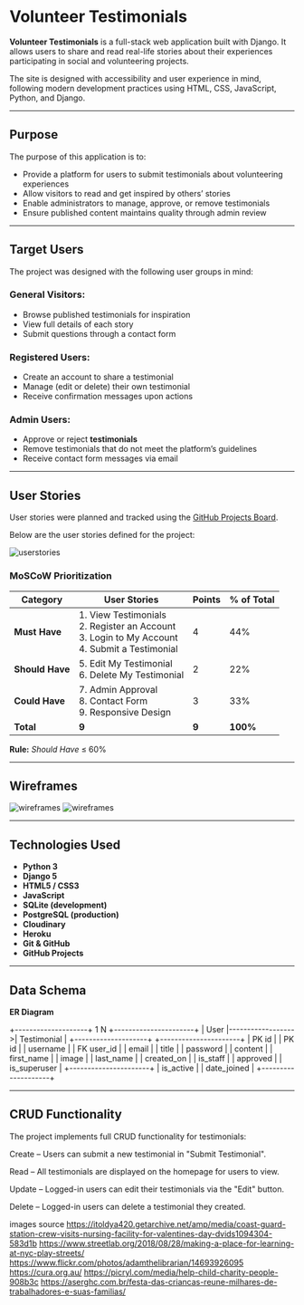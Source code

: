 # Volunteer Testimonials  

**Volunteer Testimonials** is a full-stack web application built with Django. It allows users to share and read real-life stories about their experiences participating in social and volunteering projects.  

The site is designed with accessibility and user experience in mind, following modern development practices using HTML, CSS, JavaScript, Python, and Django.  

---

## Purpose

The purpose of this application is to:

- Provide a platform for users to submit testimonials about volunteering experiences
- Allow visitors to read and get inspired by others’ stories
- Enable administrators to manage, approve, or remove testimonials
- Ensure published content maintains quality through admin review

---

## Target Users

The project was designed with the following user groups in mind:

### General Visitors:
- Browse published testimonials for inspiration  
- View full details of each story  
- Submit questions through a contact form  

### Registered Users:
- Create an account to share a testimonial  
- Manage (edit or delete) their own testimonial  
- Receive confirmation messages upon actions  

### Admin Users:
- Approve or reject **testimonials**    
- Remove testimonials that do not meet the platform’s guidelines  
- Receive contact form messages via email  

---

## User Stories

User stories were planned and tracked using the [GitHub Projects Board](<https://github.com/users/JulianaZani/projects/1/views/1?layout=board>).  

Below are the user stories defined for the project:  

![userstories](doc/screenshots/userstories.png)

### MoSCoW Prioritization

| Category         | User Stories                                                                 | Points | % of Total |
|-----------------|-------------------------------------------------------------------------------|--------|-----------|
| **Must Have**   | 1. View Testimonials <br> 2. Register an Account <br> 3. Login to My Account <br> 4. Submit a Testimonial | 4 | 44% |
| **Should Have** | 5. Edit My Testimonial <br> 6. Delete My Testimonial                         | 2 | 22% |
| **Could Have**  | 7. Admin Approval <br> 8. Contact Form <br> 9. Responsive Design              | 3 | 33% |
| **Total**       | **9**                                                                        | **9**  | **100%** |

**Rule:** *Should Have* ≤ 60% 

---

## Wireframes

![wireframes](doc/screenshots/wireframehomeandaddtestimonial.png)
![wireframes](doc/screenshots/wireframelogincontact.png)

---

## Technologies Used

- **Python 3**
- **Django 5**
- **HTML5 / CSS3**
- **JavaScript**
- **SQLite (development)**
- **PostgreSQL (production)**
- **Cloudinary**
- **Heroku**
- **Git & GitHub**
- **GitHub Projects**

---

## Data Schema  

**ER Diagram**  

+--------------------+        1       N  +----------------------+
|       User         |------------------>|     Testimonial      |
+--------------------+                   +----------------------+
| PK id              |                   | PK id                |
| username           |                   | FK user_id           |
| email              |                   | title                |
| password           |                   | content              |
| first_name         |                   | image                |
| last_name          |                   | created_on           |
| is_staff           |                   | approved             |
| is_superuser       |                   +----------------------+
| is_active          |
| date_joined        |
+--------------------+

---


## CRUD Functionality
The project implements full CRUD functionality for testimonials:

Create – Users can submit a new testimonial in "Submit Testimonial".


Read – All testimonials are displayed on the homepage for users to view.


Update – Logged-in users can edit their testimonials via the "Edit" button.


Delete – Logged-in users can delete a testimonial they created.



images source
https://itoldya420.getarchive.net/amp/media/coast-guard-station-crew-visits-nursing-facility-for-valentines-day-dvids1094304-583d1b
https://www.streetlab.org/2018/08/28/making-a-place-for-learning-at-nyc-play-streets/
https://www.flickr.com/photos/adamthelibrarian/14693926095
https://cura.org.au/
https://picryl.com/media/help-child-charity-people-908b3c
https://aserghc.com.br/festa-das-criancas-reune-milhares-de-trabalhadores-e-suas-familias/